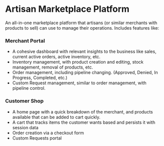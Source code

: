 # Artisan Marketplace Platform

An all-in-one marketplace platform that artisans (or similar merchants with products to sell) can use to manage their operations.
Includes features like:

### Merchant Portal
- A cohesive dashboard with relevant insights to the business like sales, current active orders, active inventory, etc.
- Inventory management, with product creation and editing, stock management, removal of products, etc.
- Order management, including pipeline changing. (Approved, Denied, In Progress, Completed, etc.)
- Custom Request management, similar to order management, with pipeline control.

### Customer Shop
- A home page with a quick breakdown of the merchant, and products available that can be added to cart quickly.
- A cart that tracks items the customer wants based and persists it with session data
- Order creation via a checkout form
- Custom Requests portal
